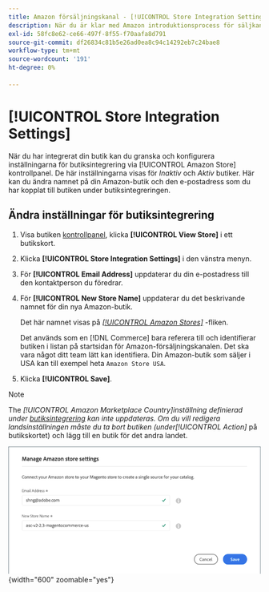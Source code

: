 ```yaml
---
title: Amazon försäljningskanal - [!UICONTROL Store Integration Settings]
description: När du är klar med Amazon introduktionsprocess för säljkanaler granskar och konfigurerar du inställningarna för butiksintegrering via [!UICONTROL Amazon Store] kontrollpanel
exl-id: 58fc8e62-ce66-497f-8f55-f70aafa8d791
source-git-commit: df26834c81b5e26ad0ea8c94c14292eb7c24bae8
workflow-type: tm+mt
source-wordcount: '191'
ht-degree: 0%

---
```


# [!UICONTROL Store Integration Settings]

När du har integrerat din butik kan du granska och konfigurera inställningarna för butiksintegrering via [!UICONTROL Amazon Store] kontrollpanel. De här inställningarna visas för *Inaktiv* och *Aktiv* butiker. Här kan du ändra namnet på din Amazon-butik och den e-postadress som du har kopplat till butiken under butiksintegreringen.

## Ändra inställningar för butiksintegrering

1. Visa butiken [kontrollpanel](./amazon-store-dashboard.md), klicka **[!UICONTROL View Store]** i ett butikskort.

1. Klicka **[!UICONTROL Store Integration Settings]** i den vänstra menyn.

1. För **[!UICONTROL Email Address]** uppdaterar du din e-postadress till den kontaktperson du föredrar.

1. För **[!UICONTROL New Store Name]** uppdaterar du det beskrivande namnet för din nya Amazon-butik.

   Det här namnet visas på [_[!UICONTROL Amazon Stores]_](./managing-stores.md) -fliken.

   Det används som en [!DNL Commerce] bara referera till och identifierar butiken i listan på startsidan för Amazon-försäljningskanalen. Det ska vara något ditt team lätt kan identifiera. Din Amazon-butik som säljer i USA kan till exempel heta `Amazon Store USA`.

1. Klicka **[!UICONTROL Save]**.

>[!NOTE]
>
>The _[!UICONTROL Amazon Marketplace Country]_inställning definierad under [butiksintegrering](./store-integration.md) kan inte uppdateras. Om du vill redigera landsinställningen måste du ta bort butiken (under_[!UICONTROL Action]_ på butikskortet) och lägg till en butik för det andra landet.

![Inställningar för butiksintegrering](assets/amazon-store-settings.png){width="600" zoomable="yes"}
